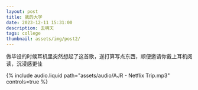 ```yaml
---
layout: post
title: 我的大学
date: 2023-12-11 15:31:00
description: 去明天
tags: college 
thumbnail: assets/img/post2/
---
```


做毕设的时候耳机里突然想起了这首歌，遂打算写点东西，顺便邀请你戴上耳机阅读，沉浸感更佳

<div class="row mt-3">
    <div class="col-sm mt-3 mt-md-0">
        {% include audio.liquid path="assets/audio/AJR - Netflix Trip.mp3" controls=true %}
    </div>
</div>

